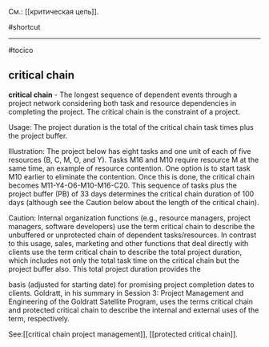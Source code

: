 См.: [[критическая цепь]].

#shortcut




<hr/>

#tocico

## critical chain

<b>critical chain</b> -  The longest sequence of dependent events through a project network considering both task and resource dependencies in completing the project. The critical chain is the constraint of a project. 


Usage: The project duration is the total of the critical chain task times plus the project buffer.  


Illustration: The project below has eight tasks and one unit of each of five resources (B, C, M, O, and Y).  Tasks M16 and M10 require resource M at the same time, an example of resource contention.  One option is to start task M10 earlier to eliminate the contention.  Once this is done, the critical chain becomes M11-Y4-O6-M10-M16-C20.  This sequence of tasks plus the project buffer (PB) of 33 days determines the critical chain duration of 100 days (although see the Caution below about the length of the critical chain).  
 

Caution:  Internal  organization  functions  (e.g.,  resource  managers,  project  managers,  software 
developers)  use  the term  critical  chain  to  describe  the  unbuffered  or  unprotected  chain  of  dependent tasks/resources.  In contrast to this usage, sales, marketing and other functions that deal directly with clients  use  the  term  critical  chain  to  describe  the  total  project  duration,  which  includes  not  only  the total task time on the critical chain but the project buffer also. This total project duration provides the 


basis  (adjusted  for  starting  date)  for  promising  project  completion  dates  to  clients.
Goldratt,  in  his summary  in  Session  3:  Project  Management  and  Engineering  of the  Goldratt  Satellite  Program,  uses the  terms  critical  chain  and  protected  critical  chain  to  describe  the  internal  and  external  uses  of  the term, respectively.




See:[[critical chain project management]], [[protected critical chain]].
